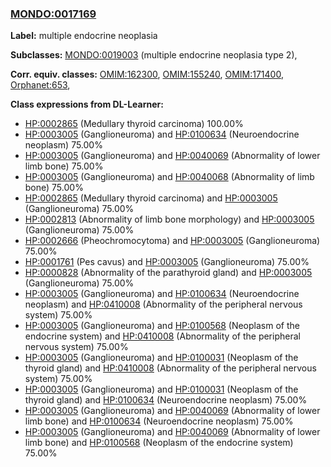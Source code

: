 
### [MONDO:0017169](http://purl.obolibrary.org/obo/MONDO_0017169)
**Label:** multiple endocrine neoplasia

**Subclasses:** [MONDO:0019003](http://purl.obolibrary.org/obo/MONDO_0019003) (multiple endocrine neoplasia type 2), 

**Corr. equiv. classes:** [OMIM:162300](http://purl.obolibrary.org/obo/OMIM_162300), [OMIM:155240](http://purl.obolibrary.org/obo/OMIM_155240), [OMIM:171400](http://purl.obolibrary.org/obo/OMIM_171400), [Orphanet:653](http://www.orpha.net/ORDO/Orphanet_653), 

**Class expressions from DL-Learner:**

- [HP:0002865](http://purl.obolibrary.org/obo/HP_0002865) (Medullary thyroid carcinoma) 100.00%
- [HP:0003005](http://purl.obolibrary.org/obo/HP_0003005) (Ganglioneuroma) and [HP:0100634](http://purl.obolibrary.org/obo/HP_0100634) (Neuroendocrine neoplasm) 75.00%
- [HP:0003005](http://purl.obolibrary.org/obo/HP_0003005) (Ganglioneuroma) and [HP:0040069](http://purl.obolibrary.org/obo/HP_0040069) (Abnormality of lower limb bone) 75.00%
- [HP:0003005](http://purl.obolibrary.org/obo/HP_0003005) (Ganglioneuroma) and [HP:0040068](http://purl.obolibrary.org/obo/HP_0040068) (Abnormality of limb bone) 75.00%
- [HP:0002865](http://purl.obolibrary.org/obo/HP_0002865) (Medullary thyroid carcinoma) and [HP:0003005](http://purl.obolibrary.org/obo/HP_0003005) (Ganglioneuroma) 75.00%
- [HP:0002813](http://purl.obolibrary.org/obo/HP_0002813) (Abnormality of limb bone morphology) and [HP:0003005](http://purl.obolibrary.org/obo/HP_0003005) (Ganglioneuroma) 75.00%
- [HP:0002666](http://purl.obolibrary.org/obo/HP_0002666) (Pheochromocytoma) and [HP:0003005](http://purl.obolibrary.org/obo/HP_0003005) (Ganglioneuroma) 75.00%
- [HP:0001761](http://purl.obolibrary.org/obo/HP_0001761) (Pes cavus) and [HP:0003005](http://purl.obolibrary.org/obo/HP_0003005) (Ganglioneuroma) 75.00%
- [HP:0000828](http://purl.obolibrary.org/obo/HP_0000828) (Abnormality of the parathyroid gland) and [HP:0003005](http://purl.obolibrary.org/obo/HP_0003005) (Ganglioneuroma) 75.00%
- [HP:0003005](http://purl.obolibrary.org/obo/HP_0003005) (Ganglioneuroma) and [HP:0100634](http://purl.obolibrary.org/obo/HP_0100634) (Neuroendocrine neoplasm) and [HP:0410008](http://purl.obolibrary.org/obo/HP_0410008) (Abnormality of the peripheral nervous system) 75.00%
- [HP:0003005](http://purl.obolibrary.org/obo/HP_0003005) (Ganglioneuroma) and [HP:0100568](http://purl.obolibrary.org/obo/HP_0100568) (Neoplasm of the endocrine system) and [HP:0410008](http://purl.obolibrary.org/obo/HP_0410008) (Abnormality of the peripheral nervous system) 75.00%
- [HP:0003005](http://purl.obolibrary.org/obo/HP_0003005) (Ganglioneuroma) and [HP:0100031](http://purl.obolibrary.org/obo/HP_0100031) (Neoplasm of the thyroid gland) and [HP:0410008](http://purl.obolibrary.org/obo/HP_0410008) (Abnormality of the peripheral nervous system) 75.00%
- [HP:0003005](http://purl.obolibrary.org/obo/HP_0003005) (Ganglioneuroma) and [HP:0100031](http://purl.obolibrary.org/obo/HP_0100031) (Neoplasm of the thyroid gland) and [HP:0100634](http://purl.obolibrary.org/obo/HP_0100634) (Neuroendocrine neoplasm) 75.00%
- [HP:0003005](http://purl.obolibrary.org/obo/HP_0003005) (Ganglioneuroma) and [HP:0040069](http://purl.obolibrary.org/obo/HP_0040069) (Abnormality of lower limb bone) and [HP:0100634](http://purl.obolibrary.org/obo/HP_0100634) (Neuroendocrine neoplasm) 75.00%
- [HP:0003005](http://purl.obolibrary.org/obo/HP_0003005) (Ganglioneuroma) and [HP:0040069](http://purl.obolibrary.org/obo/HP_0040069) (Abnormality of lower limb bone) and [HP:0100568](http://purl.obolibrary.org/obo/HP_0100568) (Neoplasm of the endocrine system) 75.00%


